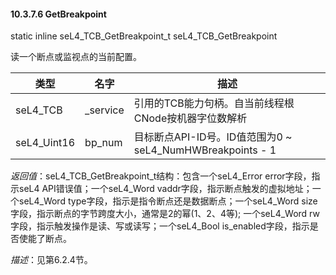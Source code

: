 #### 10.3.7.6  GetBreakpoint

static inline seL4_TCB_GetBreakpoint_t seL4_TCB_GetBreakpoint

读一个断点或监视点的当前配置。

类型 | 名字 | 描述
--- | --- | ---
seL4_TCB | _service | 引用的TCB能力句柄。自当前线程根CNode按机器字位数解析
seL4_Uint16 | bp_num | 目标断点API-ID号。ID值范围为0 ~ seL4_NumHWBreakpoints - 1

*返回值*：seL4_TCB_GetBreakpoint_t结构：包含一个seL4_Error error字段，指示seL4 API错误值；一个seL4_Word vaddr字段，指示断点触发的虚拟地址；一个seL4_Word type字段，指示是指令断点还是数据断点；一个seL4_Word size字段，指示断点的字节跨度大小，通常是2的幂(1、2、4等); 一个seL4_Word rw字段，指示触发操作是读、写或读写；一个seL4_Bool is_enabled字段，指示是否使能了断点。

*描述*：见第6.2.4节。
